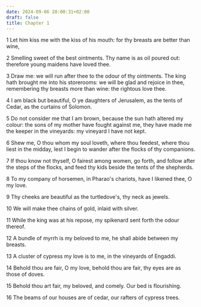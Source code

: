 ```yaml
---
date: 2024-09-06 20:00:31+02:00
draft: false
title: Chapter 1
---
```




1 Let him kiss me with the kiss of his mouth: for thy breasts are better than wine,

2 Smelling sweet of the best ointments. Thy name is as oil poured out: therefore young maidens have loved thee.

3 Draw me: we will run after thee to the odour of thy ointments. The king hath brought me into his storerooms: we will be glad and rejoice in thee, remembering thy breasts more than wine: the rightous love thee.

4 I am black but beautiful, O ye daughters of Jerusalem, as the tents of Cedar, as the curtains of Solomon.

5 Do not consider me that I am brown, because the sun hath altered my colour: the sons of my mother have fought against me, they have made me the keeper in the vineyards: my vineyard I have not kept.

6 Shew me, O thou whom my soul loveth, where thou feedest, where thou liest in the midday, lest I begin to wander after the flocks of thy companions.

7 If thou know not thyself, O fairest among women, go forth, and follow after the steps of the flocks, and feed thy kids beside the tents of the shepherds.

8 To my company of horsemen, in Pharao's chariots, have I likened thee, O my love.

9 Thy cheeks are beautiful as the turtledove's, thy neck as jewels.

10 We will make thee chains of gold, inlaid with silver.

11 While the king was at his repose, my spikenard sent forth the odour thereof.

12 A bundle of myrrh is my beloved to me, he shall abide between my breasts.

13 A cluster of cypress my love is to me, in the vineyards of Engaddi.

14 Behold thou are fair, O my love, behold thou are fair, thy eyes are as those of doves.

15 Behold thou art fair, my beloved, and comely. Our bed is flourishing.

16 The beams of our houses are of cedar, our rafters of cypress trees.

